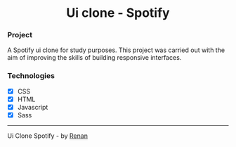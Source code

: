 <h1 align="center"> Ui clone - Spotify </h1>

### Project

A Spotify  ui clone for study purposes. This project was carried out with the aim of improving the skills of building responsive interfaces.

### Technologies

- [x] CSS
- [x] HTML
- [x] Javascript
- [x] Sass

<hr>

Ui Clone Spotify - by [Renan](https://github.com/renanconst)
